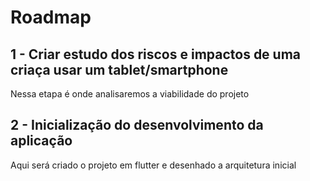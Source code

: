 # Roadmap

## 1 - Criar estudo dos riscos e impactos de uma criaça usar um tablet/smartphone
Nessa etapa é onde analisaremos a viabilidade do projeto

## 2 - Inicialização do desenvolvimento da aplicação
Aqui será criado o projeto em flutter e desenhado a arquitetura inicial